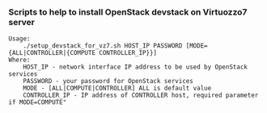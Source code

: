 ### Scripts to help to install OpenStack devstack on Virtuozzo7 server

```
Usage:
    ./setup_devstack_for_vz7.sh HOST_IP PASSWORD [MODE={ALL|CONTROLLER|{COMPUTE CONTROLLER_IP}}]
Where:
    HOST_IP - network interface IP address to be used by OpenStack services
    PASSWORD - your password for OpenStack services
    MODE - [ALL|COMPUTE|CONTROLLER] ALL is default value
    CONTROLLER_IP - IP address of CONTROLLER host, required parameter if MODE=COMPUTE"
```


